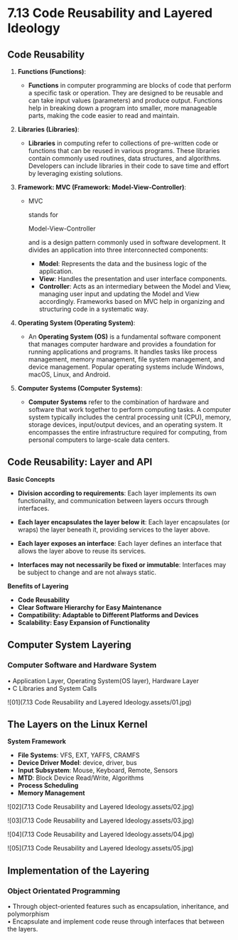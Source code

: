 # 7.13 Code Reusability and Layered Ideology



## Code Reusability

1. **Functions (Functions)**:

   - **Functions** in computer programming are blocks of code that perform a specific task or operation. They are designed to be reusable and can take input values (parameters) and produce output. Functions help in breaking down a program into smaller, more manageable parts, making the code easier to read and maintain.

2. **Libraries (Libraries)**:

   - **Libraries** in computing refer to collections of pre-written code or functions that can be reused in various programs. These libraries contain commonly used routines, data structures, and algorithms. Developers can include libraries in their code to save time and effort by leveraging existing solutions.

3. **Framework: MVC (Framework: Model-View-Controller)**:

   - MVC

      stands for 

     Model-View-Controller

      and is a design pattern commonly used in software development. It divides an application into three interconnected components:

     - **Model**: Represents the data and the business logic of the application.
     - **View**: Handles the presentation and user interface components.
     - **Controller**: Acts as an intermediary between the Model and View, managing user input and updating the Model and View accordingly. Frameworks based on MVC help in organizing and structuring code in a systematic way.

4. **Operating System (Operating System)**:

   - An **Operating System (OS)** is a fundamental software component that manages computer hardware and provides a foundation for running applications and programs. It handles tasks like process management, memory management, file system management, and device management. Popular operating systems include Windows, macOS, Linux, and Android.

5. **Computer Systems (Computer Systems)**:

   - **Computer Systems** refer to the combination of hardware and software that work together to perform computing tasks. A computer system typically includes the central processing unit (CPU), memory, storage devices, input/output devices, and an operating system. It encompasses the entire infrastructure required for computing, from personal computers to large-scale data centers.

     

## Code Reusability: Layer and API

**Basic Concepts**

- **Division according to requirements**: Each layer implements its own functionality, and communication between layers occurs through interfaces.

- **Each layer encapsulates the layer below it**: Each layer encapsulates (or wraps) the layer beneath it, providing services to the layer above.

- **Each layer exposes an interface**: Each layer defines an interface that allows the layer above to reuse its services.

- **Interfaces may not necessarily be fixed or immutable**: Interfaces may be subject to change and are not always static.

**Benefits of Layering**

- **Code Reusability**
- **Clear Software Hierarchy for Easy Maintenance**
- **Compatibility: Adaptable to Different Platforms and Devices**
- **Scalability: Easy Expansion of Functionality**

## Computer System Layering

### Computer Software and Hardware System 

• Application Layer, Operating System(OS layer), Hardware Layer   
• C Libraries and System Calls

![01](7.13 Code Reusability and Layered Ideology.assets/01.jpg)

## The Layers on the Linux Kernel

**System Framework**

- **File Systems**: VFS, EXT, YAFFS, CRAMFS
- **Device Driver Model**: device, driver, bus
- **Input Subsystem**: Mouse, Keyboard, Remote, Sensors
- **MTD**: Block Device Read/Write, Algorithms
- **Process Scheduling**
- **Memory Management**

![02](7.13 Code Reusability and Layered Ideology.assets/02.jpg)

![03](7.13 Code Reusability and Layered Ideology.assets/03.jpg)

![04](7.13 Code Reusability and Layered Ideology.assets/04.jpg)

![05](7.13 Code Reusability and Layered Ideology.assets/05.jpg)

## Implementation of the Layering 

### Object Orientated Programming 

• Through object-oriented features such as encapsulation, inheritance, and polymorphism  
• Encapsulate and implement code reuse through interfaces that between the layers.